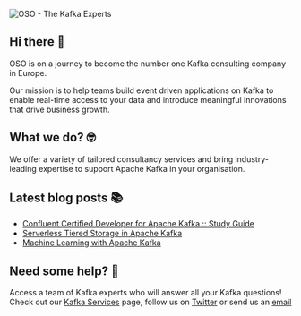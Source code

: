 ![OSO - The Kafka Experts](https://user-images.githubusercontent.com/307475/222356964-8f3e2c6d-46c7-40ee-8a96-22f853ce7b8f.png)

## Hi there 👋
OSO is on a journey to become the number one Kafka consulting company in Europe.

Our mission is to help teams build event driven applications on Kafka to enable real-time access to your data and introduce meaningful innovations that drive business growth. 

## What we do? 🤓
We offer a variety of tailored consultancy services and bring industry-leading expertise to support Apache Kafka in your organisation.

## Latest blog posts 📚
<!-- BLOG-POST-LIST:START -->
- [Confluent Certified Developer for Apache Kafka :: Study Guide](https://oso.sh/blog/confluent-certified-developer-for-apache-kafka-study-guide/)
- [Serverless Tiered Storage in Apache Kafka](https://oso.sh/blog/serverless-tiered-storage-in-apache-kafka/)
- [Machine Learning with Apache Kafka](https://oso.sh/blog/machine-learning-with-apache-kafka/)
<!-- BLOG-POST-LIST:END -->

## Need some help? 🤔
Access a team of Kafka experts who will answer all your Kafka questions! Check out our [Kafka Services](https://oso.sh/kafka-services/) page, follow us on [Twitter](https://twitter.com/osodevops) or send us an [email](mailto:enquiries@oso.sh)
